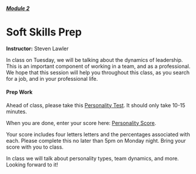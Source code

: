 ##### [Module 2](../..)

# Soft Skills Prep

**Instructor:** Steven Lawler

In class on Tuesday, we will be talking about the dynamics of leadership. This is an important component of working in a team, and as a professional. We hope that this session will help you throughout this class, as you search for a job, and in your professional life.

#### Prep Work

Ahead of class, please take this <a href="http://www.humanmetrics.com/cgi-win/jtypes2.asp" target="_blank">Personality Test</a>. It should only take 10-15 minutes. 

When you are done, enter your score here: <a href="https://docs.google.com/spreadsheets/d/1APKrD67jB1BlW54d-j7jCBhFOyD8lg_vOKkEw2380XE/edit#gid=0" target="_blank">Personality Score</a>. 

Your score includes four letters letters and the percentages associated with each.  Please complete this no later than 5pm on Monday night. Bring your score with you to class.  

In class we will talk about personality types, team dynamics, and more. Looking forward to it!

